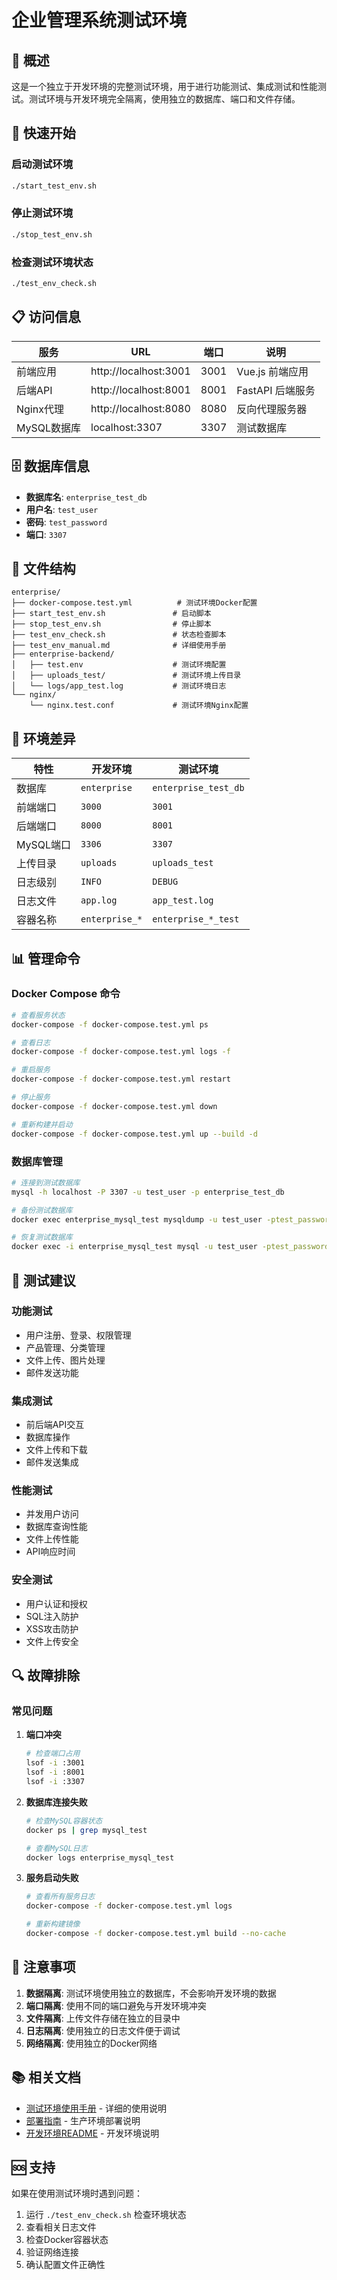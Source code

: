 # 企业管理系统测试环境

## 🎯 概述

这是一个独立于开发环境的完整测试环境，用于进行功能测试、集成测试和性能测试。测试环境与开发环境完全隔离，使用独立的数据库、端口和文件存储。

## 🚀 快速开始

### 启动测试环境
```bash
./start_test_env.sh
```

### 停止测试环境
```bash
./stop_test_env.sh
```

### 检查测试环境状态
```bash
./test_env_check.sh
```

## 📋 访问信息

| 服务 | URL | 端口 | 说明 |
|------|-----|------|------|
| 前端应用 | http://localhost:3001 | 3001 | Vue.js 前端应用 |
| 后端API | http://localhost:8001 | 8001 | FastAPI 后端服务 |
| Nginx代理 | http://localhost:8080 | 8080 | 反向代理服务器 |
| MySQL数据库 | localhost:3307 | 3307 | 测试数据库 |

## 🗄️ 数据库信息

- **数据库名**: `enterprise_test_db`
- **用户名**: `test_user`
- **密码**: `test_password`
- **端口**: `3307`

## 📁 文件结构

```
enterprise/
├── docker-compose.test.yml          # 测试环境Docker配置
├── start_test_env.sh               # 启动脚本
├── stop_test_env.sh                # 停止脚本
├── test_env_check.sh               # 状态检查脚本
├── test_env_manual.md              # 详细使用手册
├── enterprise-backend/
│   ├── test.env                    # 测试环境配置
│   ├── uploads_test/               # 测试环境上传目录
│   └── logs/app_test.log           # 测试环境日志
└── nginx/
    └── nginx.test.conf             # 测试环境Nginx配置
```

## 🔧 环境差异

| 特性 | 开发环境 | 测试环境 |
|------|----------|----------|
| 数据库 | `enterprise` | `enterprise_test_db` |
| 前端端口 | `3000` | `3001` |
| 后端端口 | `8000` | `8001` |
| MySQL端口 | `3306` | `3307` |
| 上传目录 | `uploads` | `uploads_test` |
| 日志级别 | `INFO` | `DEBUG` |
| 日志文件 | `app.log` | `app_test.log` |
| 容器名称 | `enterprise_*` | `enterprise_*_test` |

## 📊 管理命令

### Docker Compose 命令
```bash
# 查看服务状态
docker-compose -f docker-compose.test.yml ps

# 查看日志
docker-compose -f docker-compose.test.yml logs -f

# 重启服务
docker-compose -f docker-compose.test.yml restart

# 停止服务
docker-compose -f docker-compose.test.yml down

# 重新构建并启动
docker-compose -f docker-compose.test.yml up --build -d
```

### 数据库管理
```bash
# 连接到测试数据库
mysql -h localhost -P 3307 -u test_user -p enterprise_test_db

# 备份测试数据库
docker exec enterprise_mysql_test mysqldump -u test_user -ptest_password enterprise_test_db > test_backup.sql

# 恢复测试数据库
docker exec -i enterprise_mysql_test mysql -u test_user -ptest_password enterprise_test_db < test_backup.sql
```

## 🧪 测试建议

### 功能测试
- 用户注册、登录、权限管理
- 产品管理、分类管理
- 文件上传、图片处理
- 邮件发送功能

### 集成测试
- 前后端API交互
- 数据库操作
- 文件上传和下载
- 邮件发送集成

### 性能测试
- 并发用户访问
- 数据库查询性能
- 文件上传性能
- API响应时间

### 安全测试
- 用户认证和授权
- SQL注入防护
- XSS攻击防护
- 文件上传安全

## 🔍 故障排除

### 常见问题

1. **端口冲突**
   ```bash
   # 检查端口占用
   lsof -i :3001
   lsof -i :8001
   lsof -i :3307
   ```

2. **数据库连接失败**
   ```bash
   # 检查MySQL容器状态
   docker ps | grep mysql_test
   
   # 查看MySQL日志
   docker logs enterprise_mysql_test
   ```

3. **服务启动失败**
   ```bash
   # 查看所有服务日志
   docker-compose -f docker-compose.test.yml logs
   
   # 重新构建镜像
   docker-compose -f docker-compose.test.yml build --no-cache
   ```

## 📝 注意事项

1. **数据隔离**: 测试环境使用独立的数据库，不会影响开发环境的数据
2. **端口隔离**: 使用不同的端口避免与开发环境冲突
3. **文件隔离**: 上传文件存储在独立的目录中
4. **日志隔离**: 使用独立的日志文件便于调试
5. **网络隔离**: 使用独立的Docker网络

## 📚 相关文档

- [测试环境使用手册](test_env_manual.md) - 详细的使用说明
- [部署指南](DEPLOYMENT_GUIDE.md) - 生产环境部署说明
- [开发环境README](README.md) - 开发环境说明

## 🆘 支持

如果在使用测试环境时遇到问题：

1. 运行 `./test_env_check.sh` 检查环境状态
2. 查看相关日志文件
3. 检查Docker容器状态
4. 验证网络连接
5. 确认配置文件正确性 